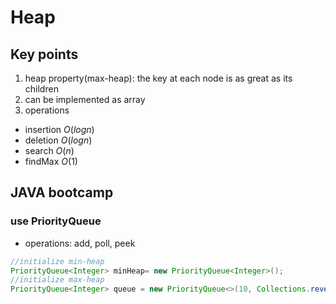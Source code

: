 # Heap

## Key points
1. heap property(max-heap): the key at each node is as great as its children
2. can be implemented as array
3. operations
* insertion $O(logn)$
* deletion  $O(logn)$
* search    $O(n)$
* findMax   $O(1)$

## JAVA bootcamp
### use PriorityQueue
* operations: add, poll, peek
```JAVA
//initialize min-heap
PriorityQueue<Integer> minHeap= new PriorityQueue<Integer>();
//initialize max-heap
PriorityQueue<Integer> queue = new PriorityQueue<>(10, Collections.reverseOrder());
```
